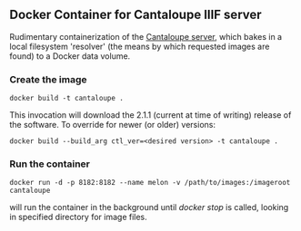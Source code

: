 ## Docker Container for Cantaloupe IIIF server ##

Rudimentary containerization of the [Cantaloupe server](https://medusa-project.github.io/cantaloupe), which bakes in a local filesystem 'resolver' (the means by which requested images are found) to a Docker data volume.

### Create the image ###

    docker build -t cantaloupe .

This invocation will download the 2.1.1 (current at time of writing) release of the software. To override for
newer (or older) versions:

    docker build --build_arg ctl_ver=<desired version> -t cantaloupe .

### Run the container ###

    docker run -d -p 8182:8182 --name melon -v /path/to/images:/imageroot cantaloupe

will run the container in the background until _docker stop_ is called, looking in specified
directory for image files.
